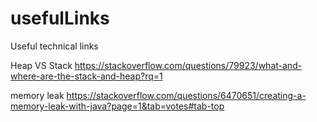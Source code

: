 # usefulLinks
Useful technical links

Heap VS Stack
https://stackoverflow.com/questions/79923/what-and-where-are-the-stack-and-heap?rq=1

memory leak
https://stackoverflow.com/questions/6470651/creating-a-memory-leak-with-java?page=1&tab=votes#tab-top
